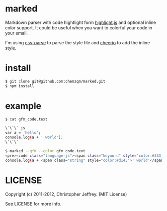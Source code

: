 # marked

Markdown parser with code hightlight form [highlight.js](https://github.com/isagalaev/highlight.js) and optional inline color support. It could be useful when you want to colorful your code in your email.

I'm using [css-parse](https://github.com/visionmedia/node-css-parse) to parse the style file and [cheerio](git://github.com/MatthewMueller/cheerio.git) to add the inline style.

# install

```bash
$ git clone git@github.com:chemzqm/marked.git
$ npm install
```

# example

```bash
$ cat gfm_code.text 

\`\`\` js
var a = 'hello';
console.log(a + ' world');
\`\`\`

$ marked --gfm --color gfm_code.text 
<pre><code class="language-js"><span class="keyword" style="color:#333;font-weight:bold;">var</span> a = <span class="string" style="color:#d14;">'hello'</span>;
console.log(a + <span class="string" style="color:#d14;">' world'</span>);</code></pre></span></span></span></code></pre>
```
# LICENSE
Copyright (c) 2011-2012, Christopher Jeffrey. (MIT License)

See LICENSE for more info.
